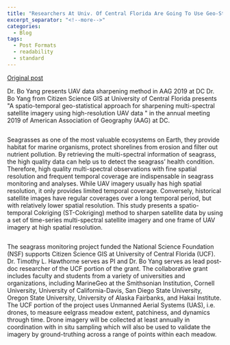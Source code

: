 ```yaml
---
title: "Researchers At Univ. Of Central Florida Are Going To Use Geo-Statistical Approach To Blend UAV Imagery With Satellite Data For Monitoring Seagrass Along West Coast."
excerpt_separator: "<!--more-->"
categories:
  - Blog
tags:
  - Post Formats
  - readability
  - standard
---
```

[Original post](https://www.citizensciencegis.org/blog/researcher-at-univ-of-central-florida-is-going-to-use-geo-statistical-approach-to-blend-uav-imagery-with-satellite-data-for-monitoring-seagrass-along-west-coast)

Dr. Bo Yang presents UAV data sharpening method in AAG 2019 at DC
Dr. Bo Yang from Citizen Science GIS at University of Central Florida presents "A spatio-temporal geo-statistical approach for sharpening multi-spectral satellite imagery using high-resolution UAV data " in the annual meeting 2019 of American Association of Geography (AAG) at DC.

<img src="{{ site.url }}{{ site.baseurl }}/assets/images/Gallery/Picture75.jpg" alt="">

Seagrasses as one of the most valuable ecosystems on Earth, they provide habitat for marine organisms, protect shorelines from erosion and filter out nutrient pollution. By retrieving the multi-spectral information of seagrass, the high quality data can help us to detect the seagrass’ health condition. Therefore, high quality multi-spectral observations with fine spatial resolution and frequent temporal coverage are indispensable in seagrass monitoring and analyses. While UAV imagery usually has high spatial resolution, it only provides limited temporal coverage. Conversely, historical satellite images have regular coverages over a long temporal period, but with relatively lower spatial resolution. This study presents a spatio-temporal Cokriging (ST-Cokriging) method to sharpen satellite data by using a set of time-series multi-spectral satellite imagery and one frame of UAV imagery at high spatial resolution.

<img src="{{ site.url }}{{ site.baseurl }}/assets/images/Gallery/Picture77.jpg" alt="">

The seagrass monitoring project funded the National Science Foundation (NSF) supports Citizen Science GIS at University of Central Florida (UCF). Dr. Timothy L. Hawthorne serves as PI and Dr. Bo Yang serves as lead post-doc researcher of the UCF portion of the grant. The collaborative grant includes faculty and students from a variety of universities and organizations, including MarineGeo at the Smithsonian Institution, Cornell University, University of California-Davis, San Diego State University, Oregon State University, University of Alaska Fairbanks, and Hakai Institute.
The UCF portion of the project uses Unmanned Aerial Systems (UAS), i.e. drones, to measure eelgrass meadow extent, patchiness, and dynamics through time. Drone imagery will be collected at least annually in coordination with in situ sampling which will also be used to validate the imagery by ground-truthing across a range of points within each meadow. 